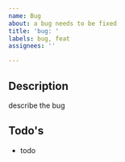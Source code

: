 ```yaml
---
name: Bug
about: a bug needs to be fixed
title: 'bug: '
labels: bug, feat
assignees: ''

---
```


## Description ##
describe the bug

## Todo's ##
- todo
